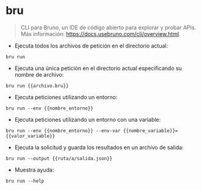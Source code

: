 # bru

> CLI para Bruno, un IDE de código abierto para explorar y probar APIs.
> Más información: <https://docs.usebruno.com/cli/overview.html>.

- Ejecuta todos los archivos de petición en el directorio actual:

`bru run`

- Ejecuta una única petición en el directorio actual especificando su nombre de archivo:

`bru run {{archivo.bru}}`

- Ejecuta peticiones utilizando un entorno:

`bru run --env {{nombre_entorno}}`

- Ejecuta peticiones utilizando un entorno con una variable:

`bru run --env {{nombre_entorno}} --env-var {{nombre_variable}}={{valor_variable}}`

- Ejecuta la solicitud y guarda los resultados en un archivo de salida:

`bru run --output {{ruta/a/salida.json}}`

- Muestra ayuda:

`bru run --help`
